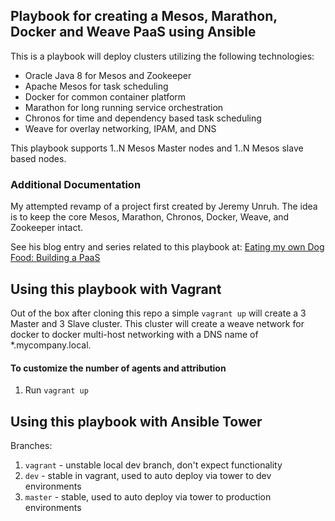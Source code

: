 ## Playbook for creating a Mesos, Marathon, Docker and Weave PaaS using Ansible

This is a playbook will deploy clusters utilizing the following technologies:

- Oracle Java 8 for Mesos and Zookeeper
- Apache Mesos for task scheduling
- Docker for common container platform
- Marathon for long running service orchestration
- Chronos for time and dependency based task scheduling
- Weave for overlay networking, IPAM, and DNS

This playbook supports 1..N Mesos Master nodes and 1..N Mesos slave based nodes.

### Additional Documentation

My attempted revamp of a project first created by Jeremy Unruh. The idea is to
keep the core Mesos, Marathon, Chronos, Docker, Weave, and Zookeeper intact.

See his blog entry and series related to this playbook at: [Eating my own Dog Food: Building a PaaS](http://jbu.io/2016/04/05/eating-my-own-dog-food-building-a-paas/)

## Using this playbook with Vagrant

Out of the box after cloning this repo a simple ```vagrant up``` will create a 3 Master and 3 Slave cluster.  This cluster will create a weave network for docker to docker multi-host networking with a DNS name of *.mycompany.local.  

#### To customize the number of agents and attribution

1. Run ```vagrant up```

## Using this playbook with Ansible Tower

Branches:

1. ```vagrant``` - unstable local dev branch, don't expect functionality
2. ```dev``` - stable in vagrant, used to auto deploy via tower to dev environments
3. ```master``` - stable, used to auto deploy via tower to production environments
